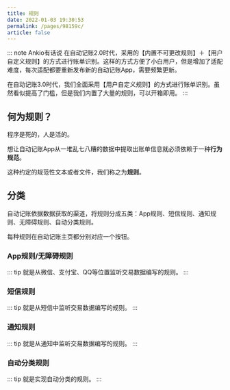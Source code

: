 ```yaml
---
title: 规则
date: 2022-01-03 19:30:53
permalink: /pages/98159c/
article: false
---
```


::: note Ankio有话说
在自动记账2.0时代，采用的【内置不可更改规则】＋【用户自定义规则】的方式进行账单识别。这样的方式方便了小白用户，但是增加了适配难度，每次适配都要重新发布新的自动记账App，需要频繁更新。

在自动记账3.0时代，我们全面采用【用户自定义规则】的方式进行账单识别。虽然看似提高了门槛，但是我们内置了大量的规则，可以开箱即用。
:::


## 何为规则？

程序是死的，人是活的。

想让自动记账App从一堆乱七八糟的数据中提取出账单信息就必须依赖于一种**行为规范**。

这种约定的规范性文本或者文件，我们称之为**规则**。

## 分类

自动记账依据数据获取的渠道，将规则分成五类：App规则、短信规则、通知规则、无障碍规则、自动分类规则。

每种规则在自动记账主页都分别对应一个按钮。

### App规则/无障碍规则

::: tip
就是从微信、支付宝、QQ等位置监听交易数据编写的规则。
:::



### 短信规则

::: tip
就是从短信中监听交易数据编写的规则。
:::

### 通知规则

::: tip
就是从通知中监听交易数据编写的规则。
:::


### 自动分类规则

::: tip
就是实现自动分类的规则。
:::